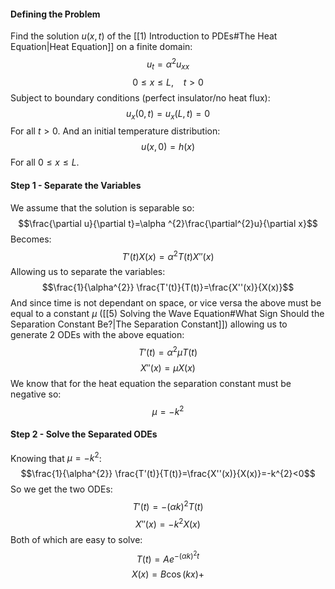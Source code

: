#### Defining the Problem
Find the solution $u(x,t)$ of the [[1) Introduction to PDEs#The Heat Equation|Heat Equation]]
on a finite domain:
$$u_{t}=\alpha ^{2}u_{xx}$$
$$0\le x\le L,~~~~ t>0$$
Subject to boundary conditions (perfect insulator/no heat flux):
$$u_{x}(0,t)=u_x(L,t)=0$$
For all $t>0$.
And an initial temperature distribution:
$$u(x,0)=h(x)$$
For all $0\le x\le L$.
#### Step 1 - Separate the Variables
We assume that the solution is separable so:
$$\frac{\partial u}{\partial t}=\alpha ^{2}\frac{\partial^{2}u}{\partial x}$$
Becomes:
$$T'(t)X(x)=\alpha^{2}T(t)X''(x)$$
Allowing us to separate the variables:
$$\frac{1}{\alpha^{2}} \frac{T'(t)}{T(t)}=\frac{X''(x)}{X(x)}$$
And since time is not dependant on space, or vice versa the above must be equal to a constant $\mu$ ([[5) Solving the Wave Equation#What Sign Should the Separation Constant Be?|The Separation Constant]]) allowing us to generate 2 ODEs with the above equation:
$$T'(t)=\alpha^{2}\mu T(t)$$
$$X''(x)=\mu X(x)$$
We know that for the heat equation the separation constant must be negative so:
$$\mu=-k^{2}$$
#### Step 2 - Solve the Separated ODEs
Knowing that $\mu=-k^{2}$:
$$\frac{1}{\alpha^{2}} \frac{T'(t)}{T(t)}=\frac{X''(x)}{X(x)}=-k^{2}<0$$
So we get the two ODEs:
$$T'(t)=-(\alpha k)^{2} T(t)$$
$$X''(x)=-k^{2} X(x)$$
Both of which are easy to solve:
$$T(t)=Ae^{-(\alpha k)^{2}t}$$
$$X(x)=B\cos(kx)+$$